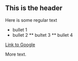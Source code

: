 ## This is the header

Here is some regular text

* bullet 1
* bullet 2
** bultet 3
** bullet 4

[Link to Google](http://www.google.com)

More text.